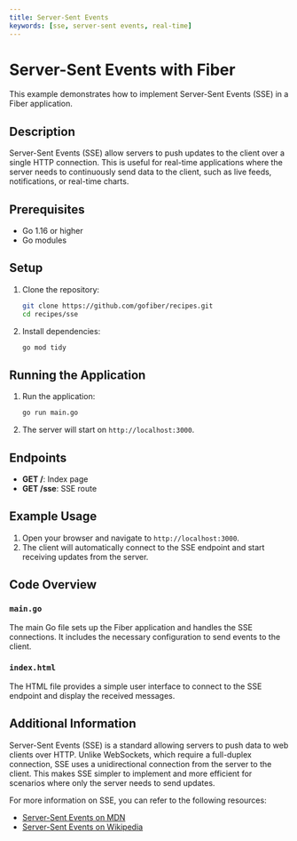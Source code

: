 ```yaml
---
title: Server-Sent Events
keywords: [sse, server-sent events, real-time]
---
```


# Server-Sent Events with Fiber

This example demonstrates how to implement Server-Sent Events (SSE) in a Fiber application.

## Description

Server-Sent Events (SSE) allow servers to push updates to the client over a single HTTP connection. This is useful for real-time applications where the server needs to continuously send data to the client, such as live feeds, notifications, or real-time charts.

## Prerequisites

- Go 1.16 or higher
- Go modules

## Setup

1. Clone the repository:
    ```sh
    git clone https://github.com/gofiber/recipes.git
    cd recipes/sse
    ```

2. Install dependencies:
    ```sh
    go mod tidy
    ```

## Running the Application

1. Run the application:
    ```sh
    go run main.go
    ```

2. The server will start on `http://localhost:3000`.

## Endpoints

- **GET /**: Index page
- **GET /sse**: SSE route

## Example Usage

1. Open your browser and navigate to `http://localhost:3000`.
2. The client will automatically connect to the SSE endpoint and start receiving updates from the server.

## Code Overview

### `main.go`

The main Go file sets up the Fiber application and handles the SSE connections. It includes the necessary configuration to send events to the client.

### `index.html`

The HTML file provides a simple user interface to connect to the SSE endpoint and display the received messages.

## Additional Information

Server-Sent Events (SSE) is a standard allowing servers to push data to web clients over HTTP. Unlike WebSockets, which require a full-duplex connection, SSE uses a unidirectional connection from the server to the client. This makes SSE simpler to implement and more efficient for scenarios where only the server needs to send updates.

For more information on SSE, you can refer to the following resources:
- [Server-Sent Events on MDN](https://developer.mozilla.org/en-US/docs/Web/API/Server-sent_events)
- [Server-Sent Events on Wikipedia](https://en.wikipedia.org/wiki/Server-sent_events)
